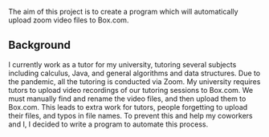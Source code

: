 The aim of this project is to create a program which will automatically upload zoom video files to Box.com.

## Background
I currently work as a tutor for my university, tutoring several subjects including calculus, Java, and 
general algorithms and data structures. Due to the pandemic, all the tutoring is conducted via Zoom. 
My university requires tutors to upload video recordings of our tutoring sessions to Box.com. We must 
manually find and rename the video files, and then upload them to Box.com. This leads to extra work for 
tutors, people forgetting to upload their files, and typos in file names. To prevent this and help 
my coworkers and I, I decided to write a program to automate this process.

